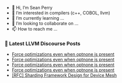 - 👋 Hi, I’m Sean Perry
- 👀 I’m interested in compilers (c++, COBOL, llvm)
- 🌱 I’m currently learning ...
- 💞️ I’m looking to collaborate on ...
- 📫 How to reach me ...

<!---
s66perry/s66perry is a ✨ special ✨ repository because its `README.md` (this file) appears on your GitHub profile.
You can click the Preview link to take a look at your changes.
--->
### 📕 Latest LLVM Discourse Posts

<!-- DISCOURSE-LLVM:START -->
- [Force optimizations even when optnone is present](https://discourse.llvm.org/t/force-optimizations-even-when-optnone-is-present/74216#post_20)
- [Force optimizations even when optnone is present](https://discourse.llvm.org/t/force-optimizations-even-when-optnone-is-present/74216#post_19)
- [Force optimizations even when optnone is present](https://discourse.llvm.org/t/force-optimizations-even-when-optnone-is-present/74216#post_18)
- [Force optimizations even when optnone is present](https://discourse.llvm.org/t/force-optimizations-even-when-optnone-is-present/74216#post_17)
- [[RFC] Sharding Framework Design for Device Mesh](https://discourse.llvm.org/t/rfc-sharding-framework-design-for-device-mesh/73533?page=3#post_58)
<!-- DISCOURSE-LLVM:END -->
